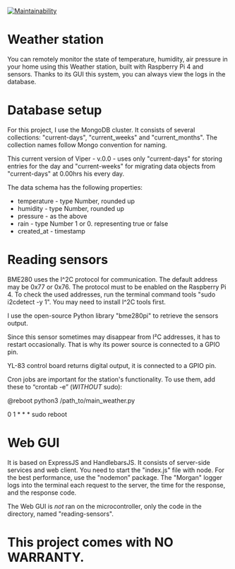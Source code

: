 [![Maintainability](https://api.codeclimate.com/v1/badges/c1713fd96a5aaa62b9a5/maintainability)](https://codeclimate.com/github/pl063/weather-station/maintainability)

# Weather station
You can remotely monitor the state of temperature, humidity, air pressure in your home using this Weather station, built with Raspberry Pi 4 and sensors. Thanks to its GUI this system, you can always view the logs in the database. 

# Database setup
For this project, I use the MongoDB cluster. It consists of several collections: "current-days", "current_weeks" and "current_months". 
The collection names follow Mongo convention for naming.

This current version of Viper - v.0.0 - uses only "current-days" for storing entries for the day and "current-weeks" for migrating data objects from "current-days" at 0.00hrs his every day.

The data schema has the following properties: 
- temperature - type Number, rounded up
- humidity  - type Number, rounded up
- pressure - as the above
- rain -  type Number 1 or 0. representing true or false 
- created_at - timestamp

# Reading sensors

BME280 uses the I^2C  protocol for communication. The default address may be 0x77 or 0x76. The protocol must to be enabled on the Raspberry Pi 4. To check the used addresses, run the terminal command tools "sudo i2cdetect -y 1". You may need to install  I^2C tools first.

I use the open-source Python library "bme280pi" to retrieve the sensors output.

Since this sensor sometimes may disappear from I²C addresses, it has to restart occasionally. That is why its power source is connected to a GPIO pin.

YL-83 control board returns digital output, it is connected to a GPIO pin.

Cron jobs are important for the station's functionality. To use them, add these to “crontab -e” (*WITHOUT* sudo):

@reboot python3 /path_to/main_weather.py 

0 1 * * * sudo reboot

# Web GUI 
It is based on ExpressJS and HandlebarsJS. It consists of server-side services and web client. You need to start the "index.js" file with node. For the best performance, use the "nodemon” package. The "Morgan" logger logs into the terminal each request to the server, the time for the response, and the response code.

The Web GUI is *not* ran on the microcontroller, only the code in the directory, named "reading-sensors".

# This project comes with NO WARRANTY.
